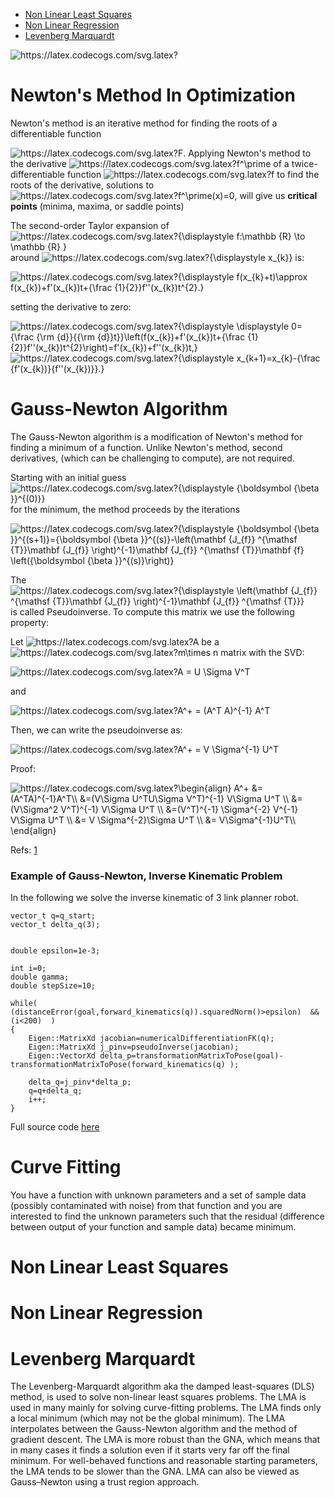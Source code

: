 - [Non Linear Least Squares](#non-linear-least-squares)
- [Non Linear Regression](#non-linear-regression)
- [Levenberg Marquardt](#levenberg-marquardt)


<img  src=""  alt="https://latex.codecogs.com/svg.latex?" />







# Newton's Method In Optimization
Newton's method is an iterative method for finding the roots of a differentiable function 

<img  src="https://latex.codecogs.com/svg.latex?F"  alt="https://latex.codecogs.com/svg.latex?F" />. Applying Newton's method  to the derivative <img  src="https://latex.codecogs.com/svg.latex?f^\prime"  alt="https://latex.codecogs.com/svg.latex?f^\prime" /> of a twice-differentiable function <img  src="https://latex.codecogs.com/svg.latex?f"  alt="https://latex.codecogs.com/svg.latex?f" /> to find the roots of the derivative, solutions to <img  src="https://latex.codecogs.com/svg.latex?f^\prime(x)=0"  alt="https://latex.codecogs.com/svg.latex?f^\prime(x)=0" />, will give us **critical points** (minima, maxima, or saddle points) 

The second-order Taylor expansion of <img  src="https://latex.codecogs.com/svg.latex?{\displaystyle%20f:\mathbb%20{R}%20\to%20\mathbb%20{R}%20}"  alt="https://latex.codecogs.com/svg.latex?{\displaystyle f:\mathbb {R} \to \mathbb {R} }" /> around <img  src="https://latex.codecogs.com/svg.latex?{\displaystyle%20x_{k}}"  alt="https://latex.codecogs.com/svg.latex?{\displaystyle x_{k}}" /> is:



<img  src="https://latex.codecogs.com/svg.latex?{\displaystyle%20f(x_{k}+t)\approx%20f(x_{k})+f%27(x_{k})t+{\frac%20{1}{2}}f%27%27(x_{k})t^{2}.}"  alt="https://latex.codecogs.com/svg.latex?{\displaystyle f(x_{k}+t)\approx f(x_{k})+f'(x_{k})t+{\frac {1}{2}}f''(x_{k})t^{2}.}" />


setting the derivative to zero:


<img  src="https://latex.codecogs.com/svg.latex?{\displaystyle%20\displaystyle%200={\frac%20{\rm%20{d}}{{\rm%20{d}}t}}\left(f(x_{k})+f%27(x_{k})t+{\frac%20{1}{2}}f%27%27(x_{k})t^{2}\right)=f%27(x_{k})+f%27%27(x_{k})t,}"  alt="https://latex.codecogs.com/svg.latex?{\displaystyle \displaystyle 0={\frac {\rm {d}}{{\rm {d}}t}}\left(f(x_{k})+f'(x_{k})t+{\frac {1}{2}}f''(x_{k})t^{2}\right)=f'(x_{k})+f''(x_{k})t,}" />






<img  src="https://latex.codecogs.com/svg.latex?{\displaystyle%20x_{k+1}=x_{k}-{\frac%20{f%27(x_{k})}{f%27%27(x_{k})}}.}"  alt="https://latex.codecogs.com/svg.latex?{\displaystyle x_{k+1}=x_{k}-{\frac {f'(x_{k})}{f''(x_{k})}}.}" />





# Gauss-Newton Algorithm
The Gauss-Newton algorithm is a modification of Newton's method for finding a minimum of a function.
Unlike Newton's method, second derivatives, (which can be challenging to compute), are not required.


Starting with an initial guess <img  src="https://latex.codecogs.com/svg.latex?{\displaystyle%20{\boldsymbol%20{\beta%20}}^{(0)}}"  alt="https://latex.codecogs.com/svg.latex?{\displaystyle {\boldsymbol {\beta }}^{(0)}}" />  for the minimum, the method proceeds by the iterations

<img  src="https://latex.codecogs.com/svg.latex?{\displaystyle%20{\boldsymbol%20{\beta%20}}^{(s+1)}={\boldsymbol%20{\beta%20}}^{(s)}-\left(\mathbf%20{J_{f}}%20^{\mathsf%20{T}}\mathbf%20{J_{f}}%20\right)^{-1}\mathbf%20{J_{f}}%20^{\mathsf%20{T}}\mathbf%20{f}%20\left({\boldsymbol%20{\beta%20}}^{(s)}\right)}"  alt="https://latex.codecogs.com/svg.latex?{\displaystyle {\boldsymbol {\beta }}^{(s+1)}={\boldsymbol {\beta }}^{(s)}-\left(\mathbf {J_{f}} ^{\mathsf {T}}\mathbf {J_{f}} \right)^{-1}\mathbf {J_{f}} ^{\mathsf {T}}\mathbf {f} \left({\boldsymbol {\beta }}^{(s)}\right)}" />


The <img  src="https://latex.codecogs.com/svg.latex?{\displaystyle%20\left(\mathbf%20{J_{f}}%20^{\mathsf%20{T}}\mathbf%20{J_{f}}%20\right)^{-1}\mathbf%20{J_{f}}%20^{\mathsf%20{T}}}"  alt="https://latex.codecogs.com/svg.latex?{\displaystyle \left(\mathbf {J_{f}} ^{\mathsf {T}}\mathbf {J_{f}} \right)^{-1}\mathbf {J_{f}} ^{\mathsf {T}}}" /> is called Pseudoinverse. To compute this matrix we use the following property:

Let <img  src="https://latex.codecogs.com/svg.latex?A"  alt="https://latex.codecogs.com/svg.latex?A" />  be a 
<img  src="https://latex.codecogs.com/svg.latex?m\times%20n"  alt="https://latex.codecogs.com/svg.latex?m\times n" />  matrix with the SVD:

<img  src="https://latex.codecogs.com/svg.latex?A%20=%20U%20\Sigma%20V^T"  alt="https://latex.codecogs.com/svg.latex?A = U \Sigma V^T" />

and 

<img  src="https://latex.codecogs.com/svg.latex?A^+%20=%20(A^T%20A)^{-1}%20A^T"  alt="https://latex.codecogs.com/svg.latex?A^+ = (A^T A)^{-1} A^T" />


Then, we can write the pseudoinverse as:

<img  src="https://latex.codecogs.com/svg.latex?A^+%20=%20V%20\Sigma^{-1}%20U^T"  alt="https://latex.codecogs.com/svg.latex?A^+ = V \Sigma^{-1} U^T" />


Proof: 

<img  src="https://latex.codecogs.com/svg.latex?\begin{align}%20A^+%20&=%20(A^TA)^{-1}A^T%20\\%20&=(V\Sigma%20U^TU\Sigma%20V^T)^{-1}%20V\Sigma%20U^T%20\\%20&=(V\Sigma^2%20V^T)^{-1}%20V\Sigma%20U^T%20\\%20&=(V^T)^{-1}%20\Sigma^{-2}%20V^{-1}%20V\Sigma%20U^T%20\\%20&=%20V%20\Sigma^{-2}\Sigma%20U^T%20\\%20&=%20V\Sigma^{-1}U^T%20\end{align}"  alt="https://latex.codecogs.com/svg.latex?\begin{align}
A^+ &= (A^TA)^{-1}A^T\\ 
    &=(V\Sigma U^TU\Sigma V^T)^{-1} V\Sigma U^T \\
    &=(V\Sigma^2 V^T)^{-1} V\Sigma U^T \\
    &=(V^T)^{-1} \Sigma^{-2} V^{-1} V\Sigma U^T \\
    &= V \Sigma^{-2}\Sigma U^T \\
    &= V\Sigma^{-1}U^T\\
\end{align}" />


Refs: [1](https://math.stackexchange.com/questions/19948/pseudoinverse-matrix-and-svd)





### Example of Gauss-Newton, Inverse Kinematic Problem
In the following we solve the inverse kinematic of 3 link planner robot.

```
vector_t q=q_start;
vector_t delta_q(3);


double epsilon=1e-3;

int i=0;
double gamma;
double stepSize=10;

while( (distanceError(goal,forward_kinematics(q)).squaredNorm()>epsilon)  && (i<200)  )
{
    Eigen::MatrixXd jacobian=numericalDifferentiationFK(q);
    Eigen::MatrixXd j_pinv=pseudoInverse(jacobian);
    Eigen::VectorXd delta_p=transformationMatrixToPose(goal)-transformationMatrixToPose(forward_kinematics(q) );

    delta_q=j_pinv*delta_p;
    q=q+delta_q;
    i++;
}
```    

Full source code [here](src/3_link_planner_robot.cpp)




# Curve Fitting
You have a function with unknown parameters and a set of sample data (possibly contaminated with noise) from 
that function and you are interested to find the unknown parameters such that the residual (difference between output of your function and sample data) became minimum.

# Non Linear Least Squares
# Non Linear Regression
# Levenberg Marquardt
 The Levenberg-Marquardt algorithm aka the damped least-squares (DLS) method, is used to solve non-linear least squares problems. The LMA is used in many mainly for solving curve-fitting problems. 
The LMA finds only a local minimum  (which may not be the global minimum). The LMA interpolates between the Gauss-Newton algorithm and the method of gradient descent. The LMA is more robust than the GNA, which means that in many cases it finds a solution even if it starts very far off the final minimum. For well-behaved functions and reasonable starting parameters, the LMA tends to be slower than the GNA. LMA can also be viewed as Gauss–Newton using a trust region approach.
